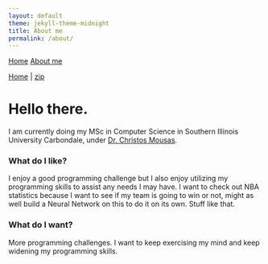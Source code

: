 ```yaml
---
layout: default
theme: jekyll-theme-midnight
title: About me
permalink: /about/
---
```

<a href="https://raniaspant.github.io/">Home</a> <a href="https://raniaspant.github.io/about/">About me</a>

<span class="credits right"><a class="tar_download_link" href="https://raniaspant.github.io">Home</a>   |   <a class="zip_download_link" href="https://github.com/JW0914/Wikis/zipball/master">zip</a></span>

# Hello there.

I am currently doing my MSc in Computer Science in Southern Illinois University Carbondale, under [Dr. Christos Mousas](https://sites.google.com/site/chrismousas/).

### [](#header-3)What do I like?

I enjoy a good programming challenge but I also enjoy utilizing my programming skills to assist any needs I may have. I want to check out NBA statistics because I want to see if my team is going to win or not, might as well build a Neural Network on this to do it on its own. Stuff like that.

### [](#header-3)What do I want?

More programming challenges. I want to keep exercising my mind and keep widening my programming skills.
